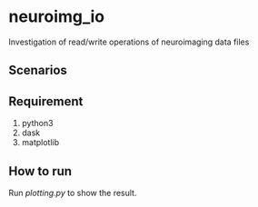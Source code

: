 # neuroimg_io
Investigation of read/write operations of neuroimaging data files

## Scenarios

## Requirement
1. python3
2. dask 
3. matplotlib

## How to run
Run *plotting.py* to show the result.

